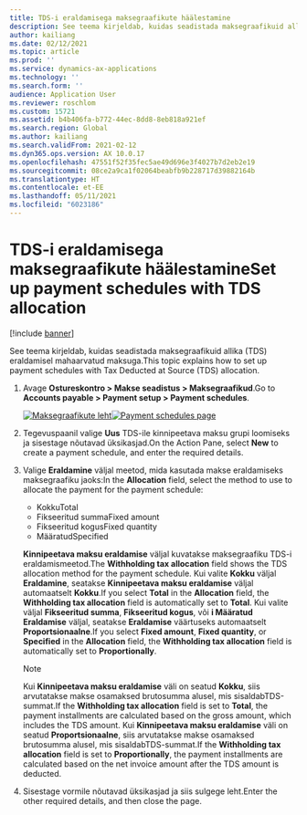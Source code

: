 ```yaml
---
title: TDS-i eraldamisega maksegraafikute häälestamine
description: See teema kirjeldab, kuidas seadistada maksegraafikuid allika (TDS) eraldamisel mahaarvatud maksuga.
author: kailiang
ms.date: 02/12/2021
ms.topic: article
ms.prod: ''
ms.service: dynamics-ax-applications
ms.technology: ''
ms.search.form: ''
audience: Application User
ms.reviewer: roschlom
ms.custom: 15721
ms.assetid: b4b406fa-b772-44ec-8dd8-8eb818a921ef
ms.search.region: Global
ms.author: kailiang
ms.search.validFrom: 2021-02-12
ms.dyn365.ops.version: AX 10.0.17
ms.openlocfilehash: 47551f52f35fec5ae49d696e3f4027b7d2eb2e19
ms.sourcegitcommit: 08ce2a9ca1f02064beabfb9b228717d39882164b
ms.translationtype: HT
ms.contentlocale: et-EE
ms.lasthandoff: 05/11/2021
ms.locfileid: "6023186"
---
```

# <a name="set-up-payment-schedules-with-tds-allocation"></a><span data-ttu-id="80841-103">TDS-i eraldamisega maksegraafikute häälestamine</span><span class="sxs-lookup"><span data-stu-id="80841-103">Set up payment schedules with TDS allocation</span></span>

[!include [banner](../includes/banner.md)]

<span data-ttu-id="80841-104">See teema kirjeldab, kuidas seadistada maksegraafikuid allika (TDS) eraldamisel mahaarvatud maksuga.</span><span class="sxs-lookup"><span data-stu-id="80841-104">This topic explains how to set up payment schedules with Tax Deducted at Source (TDS) allocation.</span></span>

1. <span data-ttu-id="80841-105">Avage **Ostureskontro \> Makse seadistus \> Maksegraafikud**.</span><span class="sxs-lookup"><span data-stu-id="80841-105">Go to **Accounts payable \> Payment setup \> Payment schedules**.</span></span>

    <span data-ttu-id="80841-106">[![Maksegraafikute leht](./media/apac-ind-TDS-27.png)](./media/apac-ind-TDS-27.png)</span><span class="sxs-lookup"><span data-stu-id="80841-106">[![Payment schedules page](./media/apac-ind-TDS-27.png)](./media/apac-ind-TDS-27.png)</span></span>

2. <span data-ttu-id="80841-107">Tegevuspaanil valige **Uus** TDS-ile kinnipeetava maksu grupi loomiseks ja sisestage nõutavad üksikasjad.</span><span class="sxs-lookup"><span data-stu-id="80841-107">On the Action Pane, select **New** to create a payment schedule, and enter the required details.</span></span>
3. <span data-ttu-id="80841-108">Valige **Eraldamine** väljal meetod, mida kasutada makse eraldamiseks maksegraafiku jaoks:</span><span class="sxs-lookup"><span data-stu-id="80841-108">In the **Allocation** field, select the method to use to allocate the payment for the payment schedule:</span></span>

    - <span data-ttu-id="80841-109">Kokku</span><span class="sxs-lookup"><span data-stu-id="80841-109">Total</span></span>
    - <span data-ttu-id="80841-110">Fikseeritud summa</span><span class="sxs-lookup"><span data-stu-id="80841-110">Fixed amount</span></span>
    - <span data-ttu-id="80841-111">Fikseeritud kogus</span><span class="sxs-lookup"><span data-stu-id="80841-111">Fixed quantity</span></span>
    - <span data-ttu-id="80841-112">Määratud</span><span class="sxs-lookup"><span data-stu-id="80841-112">Specified</span></span>

    <span data-ttu-id="80841-113">**Kinnipeetava maksu eraldamise** väljal kuvatakse maksegraafiku TDS-i eraldamismeetod.</span><span class="sxs-lookup"><span data-stu-id="80841-113">The **Withholding tax allocation** field shows the TDS allocation method for the payment schedule.</span></span> <span data-ttu-id="80841-114">Kui valite **Kokku** väljal **Eraldamine**, seatakse **Kinnipeetava maksu eraldamise** väljal automaatselt **Kokku**.</span><span class="sxs-lookup"><span data-stu-id="80841-114">If you select **Total** in the **Allocation** field, the **Withholding tax allocation** field is automatically set to **Total**.</span></span> <span data-ttu-id="80841-115">Kui valite väljal **Fikseeritud summa**, **Fikseeritud kogus**, või **i Määratud** **Eraldamise** väljal, seatakse **Eraldamise** väärtuseks automaatselt **Proportsionaalne**.</span><span class="sxs-lookup"><span data-stu-id="80841-115">If you select **Fixed amount**, **Fixed quantity**, or **Specified** in the **Allocation** field, the **Withholding tax allocation** field is automatically set to **Proportionally**.</span></span>

    > [!NOTE]
    > <span data-ttu-id="80841-116">Kui **Kinnipeetava maksu eraldamise** väli on seatud **Kokku**, siis arvutatakse makse osamaksed brutosumma alusel, mis sisaldabTDS-summat.</span><span class="sxs-lookup"><span data-stu-id="80841-116">If the **Withholding tax allocation** field is set to **Total**, the payment installments are calculated based on the gross amount, which includes the TDS amount.</span></span> <span data-ttu-id="80841-117">Kui **Kinnipeetava maksu eraldamise** väli on seatud **Proportsionaalne**, siis arvutatakse makse osamaksed brutosumma alusel, mis sisaldabTDS-summat.</span><span class="sxs-lookup"><span data-stu-id="80841-117">If the **Withholding tax allocation** field is set to **Proportionally**, the payment installments are calculated based on the net invoice amount after the TDS amount is deducted.</span></span>

4. <span data-ttu-id="80841-118">Sisestage vormile nõutavad üksikasjad ja siis sulgege leht.</span><span class="sxs-lookup"><span data-stu-id="80841-118">Enter the other required details, and then close the page.</span></span>
